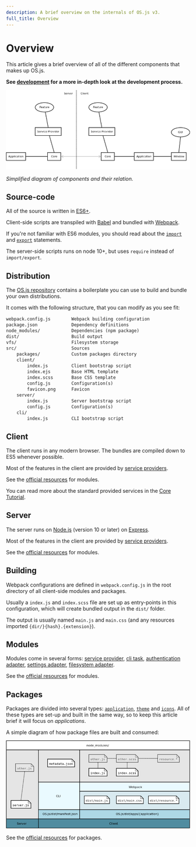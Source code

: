```yaml
---
description: A brief overview on the internals of OS.js v3.
full_title: Overview
---
```


# Overview

This article gives a brief overview of all of the different components that makes up OS.js.

**See [development](../../development/README.md) for a more in-depth look at the development process.**

![Overview Diagram](overview.png)

*Simplified diagram of components and their relation.*

## Source-code

All of the source is written in [ES6+](http://es6-features.org/).

Client-side scripts are transpiled with [Babel](https://babeljs.io/) and bundled with [Webpack](https://webpack.js.org/).

If you're not familiar with ES6 modules, you should read about the [`import`](https://developer.mozilla.org/en-US/docs/Web/JavaScript/Reference/Statements/import) and [`export`](https://developer.mozilla.org/en-US/docs/web/javascript/reference/statements/export) statements.

The server-side scripts runs on node 10+, but uses `require` instead of `import/export`.

## Distribution

The [OS.js repository](https://github.com/os-js/OS.js) contains a boilerplate you can use to build and bundle your own distributions.

It comes with the following structure, that you can modify as you see fit:

```text
webpack.config.js        Webpack building configuration
package.json             Dependency definitions
node_modules/            Dependencies (npm package)
dist/                    Build output
vfs/                     Filesystem storage
src/                     Sources
    packages/            Custom packages directory
    client/
        index.js         Client bootstrap script
        index.ejs        Base HTML template
        index.scss       Base CSS template
        config.js        Configuration(s)
        favicon.png      Favicon
    server/
        index.js         Server bootstrap script
        config.js        Configuration(s)
    cli/
        index.js         CLI bootstrap script
```


## Client

The client runs in any modern browser. The bundles are compiled down to ES5 whenever possible.

Most of the features in the client are provided by [service providers](../../guide/provider/README.md).

See the [official resources](../official/README.md) for modules.

You can read more about the standard provided services in the [Core Tutorial](../../tutorial/core/README.md#client-services).

## Server

The server runs on [Node.js](https://nodejs.org/) (version 10 or later) on [Express](https://expressjs.com/).

Most of the features in the client are provided by [service providers](../../guide/provider/README.md).

See the [official resources](../official/README.md) for modules.

## Building

Webpack configurations are defined in `webpack.config.js` in the root directory of all client-side modules and packages.

Usually a `index.js` and `index.scss` file are set up as entry-points in this configuration, which will create bundled output in the `dist/` folder.

The output is usually named `main.js` and `main.css` (and any resources imported `{dir/}{hash}.{extension}`).

## Modules

Modules come in several forms: [service provider](../../guide/provider/README.md), [cli task](../../guide/cli/README.md#custom-task), [authentication adapter](../../guide/auth/README.md), [settings adapter](../../guide/settings/README.md), [filesystem adapter](../../guide/filesystem/README.md).

See the [official resources](../official/README.md) for modules.

## Packages

Packages are divided into several types: [`application`](../../tutorial/application/README.md), [`theme`](../../tutorial/theme/README.md#styles) and [`icons`](../../tutorial/theme/README.md#icons). All of these types are set-up and built in the same way, so to keep this article brief it will focus on *applications*.

A simple diagram of how package files are built and consumed:

![Package Diagram](package.png)

See the [official resources](../official/README.md) for packages.

